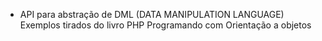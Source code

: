  - API para abstração de DML (DATA MANIPULATION LANGUAGE)
 Exemplos tirados do livro PHP Programando com Orientação a objetos
